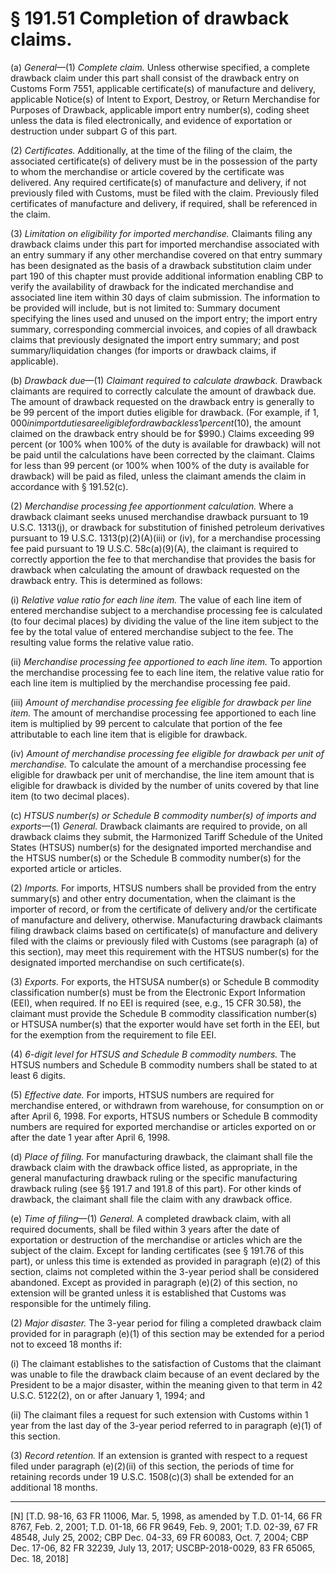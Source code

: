 # § 191.51   Completion of drawback claims.

(a) *General*—(1) *Complete claim.* Unless otherwise specified, a complete drawback claim under this part shall consist of the drawback entry on Customs Form 7551, applicable certificate(s) of manufacture and delivery, applicable Notice(s) of Intent to Export, Destroy, or Return Merchandise for Purposes of Drawback, applicable import entry number(s), coding sheet unless the data is filed electronically, and evidence of exportation or destruction under subpart G of this part.


(2) *Certificates.* Additionally, at the time of the filing of the claim, the associated certificate(s) of delivery must be in the possession of the party to whom the merchandise or article covered by the certificate was delivered. Any required certificate(s) of manufacture and delivery, if not previously filed with Customs, must be filed with the claim. Previously filed certificates of manufacture and delivery, if required, shall be referenced in the claim.


(3) *Limitation on eligibility for imported merchandise.* Claimants filing any drawback claims under this part for imported merchandise associated with an entry summary if any other merchandise covered on that entry summary has been designated as the basis of a drawback substitution claim under part 190 of this chapter must provide additional information enabling CBP to verify the availability of drawback for the indicated merchandise and associated line item within 30 days of claim submission. The information to be provided will include, but is not limited to: Summary document specifying the lines used and unused on the import entry; the import entry summary, corresponding commercial invoices, and copies of all drawback claims that previously designated the import entry summary; and post summary/liquidation changes (for imports or drawback claims, if applicable).


(b) *Drawback due*—(1) *Claimant required to calculate drawback.* Drawback claimants are required to correctly calculate the amount of drawback due. The amount of drawback requested on the drawback entry is generally to be 99 percent of the import duties eligible for drawback. (For example, if $1,000 in import duties are eligible for drawback less 1 percent ($10), the amount claimed on the drawback entry should be for $990.) Claims exceeding 99 percent (or 100% when 100% of the duty is available for drawback) will not be paid until the calculations have been corrected by the claimant. Claims for less than 99 percent (or 100% when 100% of the duty is available for drawback) will be paid as filed, unless the claimant amends the claim in accordance with § 191.52(c). 


(2) *Merchandise processing fee apportionment calculation.* Where a drawback claimant seeks unused merchandise drawback pursuant to 19 U.S.C. 1313(j), or drawback for substitution of finished petroleum derivatives pursuant to 19 U.S.C. 1313(p)(2)(A)(iii) or (iv), for a merchandise processing fee paid pursuant to 19 U.S.C. 58c(a)(9)(A), the claimant is required to correctly apportion the fee to that merchandise that provides the basis for drawback when calculating the amount of drawback requested on the drawback entry. This is determined as follows:


(i) *Relative value ratio for each line item.* The value of each line item of entered merchandise subject to a merchandise processing fee is calculated (to four decimal places) by dividing the value of the line item subject to the fee by the total value of entered merchandise subject to the fee. The resulting value forms the relative value ratio. 


(ii) *Merchandise processing fee apportioned to each line item.* To apportion the merchandise processing fee to each line item, the relative value ratio for each line item is multiplied by the merchandise processing fee paid. 


(iii) *Amount of merchandise processing fee eligible for drawback per line item.* The amount of merchandise processing fee apportioned to each line item is multiplied by 99 percent to calculate that portion of the fee attributable to each line item that is eligible for drawback. 


(iv) *Amount of merchandise processing fee eligible for drawback per unit of merchandise.* To calculate the amount of a merchandise processing fee eligible for drawback per unit of merchandise, the line item amount that is eligible for drawback is divided by the number of units covered by that line item (to two decimal places). 


(c) *HTSUS number(s) or Schedule B commodity number(s) of imports and exports*—(1) *General.* Drawback claimants are required to provide, on all drawback claims they submit, the Harmonized Tariff Schedule of the United States (HTSUS) number(s) for the designated imported merchandise and the HTSUS number(s) or the Schedule B commodity number(s) for the exported article or articles.


(2) *Imports.* For imports, HTSUS numbers shall be provided from the entry summary(s) and other entry documentation, when the claimant is the importer of record, or from the certificate of delivery and/or the certificate of manufacture and delivery, otherwise. Manufacturing drawback claimants filing drawback claims based on certificate(s) of manufacture and delivery filed with the claims or previously filed with Customs (see paragraph (a) of this section), may meet this requirement with the HTSUS number(s) for the designated imported merchandise on such certificate(s).


(3) *Exports.* For exports, the HTSUSA number(s) or Schedule B commodity classification number(s) must be from the Electronic Export Information (EEI), when required. If no EEI is required (see, e.g., 15 CFR 30.58), the claimant must provide the Schedule B commodity classification number(s) or HTSUSA number(s) that the exporter would have set forth in the EEI, but for the exemption from the requirement to file EEI.


(4) *6-digit level for HTSUS and Schedule B commodity numbers.* The HTSUS numbers and Schedule B commodity numbers shall be stated to at least 6 digits.


(5) *Effective date.* For imports, HTSUS numbers are required for merchandise entered, or withdrawn from warehouse, for consumption on or after April 6, 1998. For exports, HTSUS numbers or Schedule B commodity numbers are required for exported merchandise or articles exported on or after the date 1 year after April 6, 1998.


(d) *Place of filing.* For manufacturing drawback, the claimant shall file the drawback claim with the drawback office listed, as appropriate, in the general manufacturing drawback ruling or the specific manufacturing drawback ruling (see §§ 191.7 and 191.8 of this part). For other kinds of drawback, the claimant shall file the claim with any drawback office.


(e) *Time of filing*—(1) *General.* A completed drawback claim, with all required documents, shall be filed within 3 years after the date of exportation or destruction of the merchandise or articles which are the subject of the claim. Except for landing certificates (see § 191.76 of this part), or unless this time is extended as provided in paragraph (e)(2) of this section, claims not completed within the 3-year period shall be considered abandoned. Except as provided in paragraph (e)(2) of this section, no extension will be granted unless it is established that Customs was responsible for the untimely filing.


(2) *Major disaster.* The 3-year period for filing a completed drawback claim provided for in paragraph (e)(1) of this section may be extended for a period not to exceed 18 months if:


(i) The claimant establishes to the satisfaction of Customs that the claimant was unable to file the drawback claim because of an event declared by the President to be a major disaster, within the meaning given to that term in 42 U.S.C. 5122(2), on or after January 1, 1994; and


(ii) The claimant files a request for such extension with Customs within 1 year from the last day of the 3-year period referred to in paragraph (e)(1) of this section.


(3) *Record retention.* If an extension is granted with respect to a request filed under paragraph (e)(2)(ii) of this section, the periods of time for retaining records under 19 U.S.C. 1508(c)(3) shall be extended for an additional 18 months.



---

[N] [T.D. 98-16, 63 FR 11006, Mar. 5, 1998, as amended by T.D. 01-14, 66 FR 8767, Feb. 2, 2001; T.D. 01-18, 66 FR 9649, Feb. 9, 2001; T.D. 02-39, 67 FR 48548, July 25, 2002; CBP Dec. 04-33, 69 FR 60083, Oct. 7, 2004; CBP Dec. 17-06, 82 FR 32239, July 13, 2017; USCBP-2018-0029, 83 FR 65065, Dec. 18, 2018]




